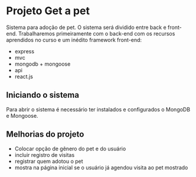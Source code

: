 # Projeto Get a pet

Sistema para adoção de pet. O sistema será dividido entre back e front-end. Trabalharemos primeiramente com o back-end com os recursos aprendidos no curso e um inédito framework front-end:

* express
* mvc
* mongodb + mongoose
* api
* react.js

## Iniciando o sistema

Para abrir o sistema é necessário ter instalados e configurados o MongoDB e Mongoose.

## Melhorias do projeto

* Colocar opção de gênero do pet e do usuário
* incluir registro de visitas
* registrar quem adotou o pet
* mostra na página inicial se o usuário já agendou visita ao pet mostrado
